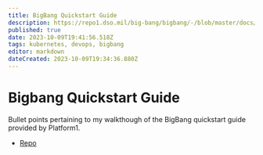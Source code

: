```yaml
---
title: BigBang Quickstart Guide
description: https://repo1.dso.mil/big-bang/bigbang/-/blob/master/docs/guides/deployment-scenarios/quickstart.md
published: true
date: 2023-10-09T19:41:56.518Z
tags: kubernetes, devops, bigbang
editor: markdown
dateCreated: 2023-10-09T19:34:36.880Z
---
```


# Bigbang Quickstart Guide

Bullet points pertaining to my walkthough of the BigBang quickstart guide provided by Platform1. 

- [Repo](https://repo1.dso.mil/big-bang/bigbang/-/blob/master/docs/guides/deployment-scenarios/quickstart.md)